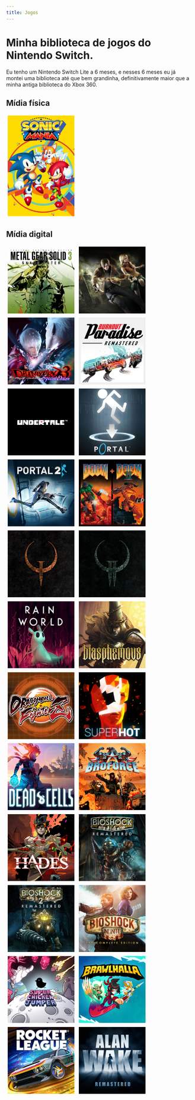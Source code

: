 ```yaml
---
title: Jogos
---
```

<style>
img {
    width: 180px;
    object-fit: cover;
    display: inline-block;
    margin: 2px;
    padding: 2px;
    border: solid 2px var(--bg-0);
    transition: all 300ms;
}
img:hover {
    border: solid 2px var(--accent);
}

@media only screen and (max-width: 720px) {
    img {
        margin: auto;
        display: block;
    }
}
</style>

# Minha biblioteca de jogos do Nintendo Switch.

Eu tenho um Nintendo Switch Lite a 6 meses, e nesses 6 meses eu já montei uma
biblioteca até que bem grandinha, definitivamente maior que a minha antiga
biblioteca do Xbox 360.

## Mídia física
![](/assets/img/games/sonic_mania.jpeg)

## Mídia digital
![](/assets/img/games/mgs3.jpeg)
![](/assets/img/games/re4.jpeg)
![](/assets/img/games/dmc3.jpeg)
![](/assets/img/games/burnout_paradise.jpeg)
![](/assets/img/games/undertale.jpeg)
![](/assets/img/games/portal_1.jpeg)
![](/assets/img/games/portal_2.jpeg)
![](/assets/img/games/doom_1_2.jpeg)
![](/assets/img/games/quake_1.jpeg)
![](/assets/img/games/quake_2.jpeg)
![](/assets/img/games/rain_world.jpeg)
![](/assets/img/games/blasphemous.jpeg)
![](/assets/img/games/dragon_ball_fighterz.jpeg)
![](/assets/img/games/superhot.jpeg)
![](/assets/img/games/dead_cells.jpeg)
![](/assets/img/games/broforce.jpeg)
![](/assets/img/games/hades.jpeg)
![](/assets/img/games/bioshock_1.jpeg)
![](/assets/img/games/bioshock_2.jpeg)
![](/assets/img/games/bioshock_infinite.jpeg)
![](/assets/img/games/super_chicken_jumper.jpeg)
![](/assets/img/games/brawhalla.jpeg)
![](/assets/img/games/rocket_league.jpeg)
![](/assets/img/games/alan_wake.jpeg)

